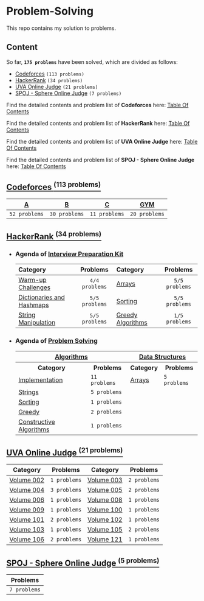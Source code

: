 # Problem-Solving

This repo contains my solution to problems.

## Content

So far, **`175 problems`** have been solved, which are divided as follows:
- [Codeforces](#Codeforces) `(113 problems)`
- [HackerRank](#HackerRank) `(34 problems)`
- [UVA Online Judge](#UVA) `(21 problems)`
- [SPOJ - Sphere Online Judge](#SPOJ) `(7 problems)`

Find the detailed contents and problem list of **Codeforces** here: [Table Of Contents](https://github.com/youssef7ussien/ProblemSolving/tree/master/Codeforces/README.md) <br>

Find the detailed contents and problem list of **HackerRank** here: [Table Of Contents](https://github.com/youssef7ussien/ProblemSolving/tree/master/HackerRank/README.md)<br>

Find the detailed contents and problem list of **UVA Online Judge** here: [Table Of Contents](https://github.com/youssef7ussien/ProblemSolving/tree/master/UVA%20Online%20Judge/README.md)<br>

Find the detailed contents and problem list of **SPOJ - Sphere Online Judge** here: [Table Of Contents](https://github.com/youssef7ussien/ProblemSolving/tree/master/SPOJ%20-%20Sphere%20Online%20Judge/README.md)

## [Codeforces <sup>(113 problems)</sup>](https://github.com/youssef7ussien/ProblemSolving/tree/master/Codeforces) <a name="Codeforces"></a>

| [A](https://github.com/youssef7ussien/ProblemSolving/tree/master/Codeforces/A) | [B](https://github.com/youssef7ussien/ProblemSolving/tree/master/Codeforces/B) | [C](https://github.com/youssef7ussien/ProblemSolving/tree/master/Codeforces/C) | [GYM](https://github.com/youssef7ussien/ProblemSolving/tree/master/Codeforces/GYM) |
| :--------: | :---------: | :---------: | :---------: |
| `52 problems` | `30 problems` | `11 problems` | `20 problems` |

## [HackerRank <sup>(34 problems)</sup>](https://github.com/youssef7ussien/ProblemSolving/tree/master/HackerRank) <a name="HackerRank"></a>

- ### Agenda of [Interview Preparation Kit](https://www.hackerrank.com/interview/interview-preparation-kit)

  | Category | Problems | Category | Problems |
  | :------- | :------: | :------- | :------: |
  | [Warm-up Challenges](https://github.com/youssef7ussien/ProblemSolving/tree/master/HackerRank/Interview%20Preparation%20Kit/Warm-up%20Challenges) | `4/4 problems` |  [Arrays](https://github.com/youssef7ussien/ProblemSolving/tree/master/HackerRank/Interview%20Preparation%20Kit/Arrays) | `5/5 problems` |
  | [Dictionaries and Hashmaps](https://github.com/youssef7ussien/ProblemSolving/tree/master/HackerRank/Interview%20Preparation%20Kit/Dictionaries%20and%20Hashmaps) | `5/5 problems` |  [Sorting](https://github.com/youssef7ussien/ProblemSolving/tree/master/HackerRank/Interview%20Preparation%20Kit/Sorting) | `5/5 problems` |
  | [String Manipulation](https://github.com/youssef7ussien/ProblemSolving/tree/master/HackerRank/Interview%20Preparation%20Kit/String%20Manipulation) | `5/5 problems` |  [Greedy Algorithms](https://github.com/youssef7ussien/ProblemSolving/tree/master/HackerRank/Interview%20Preparation%20Kit/Greedy%20Algorithms) | `1/5 problems` |

- ### Agenda of [Problem Solving](https://github.com/youssef7ussien/ProblemSolving/tree/master/HackerRank/Problem%20Solving)

  <table>
    <tr>
      <th colspan="2"><a href="https://www.hackerrank.com/domains/algorithms">Algorithms</a></th>
      <th colspan="2"><a href="https://www.hackerrank.com/domains/data-structures">Data Structures</a></th>
    </tr>
    <tr>
      <th>Category</th>
      <th>Problems</th>
      <th>Category</th>
      <th>Problems</th>
    </tr>
    <tr>
      <td><a href="https://github.com/youssef7ussien/ProblemSolving/tree/master/HackerRank/Problem%20Solving/Algorithms/Implementation">Implementation</a></td>
      <td><code>11 problems</code></td>
      <td><a href="https://github.com/youssef7ussien/ProblemSolving/tree/master/HackerRank/Problem%20Solving/Data%20Structures/Arrays">Arrays</a></td>
      <td><code>5 problems</code></td>
    </tr>
    <tr>
      <td><a href="https://github.com/youssef7ussien/ProblemSolving/tree/master/HackerRank/Problem%20Solving/Algorithms/Strings">Strings</a></td>
      <td><code>5 problems</code></td>
      <td></td>
      <td></td>
    </tr>
    <tr>
      <td><a href="https://github.com/youssef7ussien/ProblemSolving/tree/master/HackerRank/Problem%20Solving/Algorithms/Sorting">Sorting</a></td>
      <td><code>1 problems</code></td>
      <td></td>
      <td></td>
    </tr>
    <tr>
      <td><a href="https://github.com/youssef7ussien/ProblemSolving/tree/master/HackerRank/Problem%20Solving/Algorithms/Greedy">Greedy</a></td>
      <td><code>2 problems</code></td>
      <td></td>
      <td></td>
    </tr>
    <tr>
      <td><a href="https://github.com/youssef7ussien/ProblemSolving/tree/master/HackerRank/Problem%20Solving/Algorithms/Constructive%20Constructive">Constructive Algorithms</a></td>
      <td><code>1 problems</code></td>
      <td></td>
      <td></td>
    </tr>
  </table>

## [UVA Online Judge <sup>(21 problems)</sup>](https://github.com/youssef7ussien/ProblemSolving/tree/master/UVA%20Online%20Judge) <a name="UVA"></a>

| Category | Problems | Category | Problems |
| :------: | :------: | :------: | :------: |
| [Volume 002](https://github.com/youssef7ussien/ProblemSolving/tree/master/UVA%20Online%20Judge/Volume%20002) | `1 problems` | [Volume 003](https://github.com/youssef7ussien/ProblemSolving/tree/master/UVA%20Online%20Judge/Volume%20003) | `2 problems` |
| [Volume 004](https://github.com/youssef7ussien/ProblemSolving/tree/master/UVA%20Online%20Judge/Volume%20004) | `3 problems` | [Volume 005](https://github.com/youssef7ussien/ProblemSolving/tree/master/UVA%20Online%20Judge/Volume%20005)| `2 problems` | 
| [Volume 006](https://github.com/youssef7ussien/ProblemSolving/tree/master/UVA%20Online%20Judge/Volume%20006)| `1 problems` | [Volume 008](https://github.com/youssef7ussien/ProblemSolving/tree/master/UVA%20Online%20Judge/Volume%20008)| `1 problems` |
| [Volume 009](https://github.com/youssef7ussien/ProblemSolving/tree/master/UVA%20Online%20Judge/Volume%20009)| `1 problems` | [Volume 100](https://github.com/youssef7ussien/ProblemSolving/tree/master/UVA%20Online%20Judge/Volume%20100) | `1 problems` |
| [Volume 101](https://github.com/youssef7ussien/ProblemSolving/tree/master/UVA%20Online%20Judge/Volume%20101) | `2 problems` | [Volume 102](https://github.com/youssef7ussien/ProblemSolving/tree/master/UVA%20Online%20Judge/Volume%20102) | `1 problems` | 
| [Volume 103](https://github.com/youssef7ussien/ProblemSolving/tree/master/UVA%20Online%20Judge/Volume%20103) | `1 problems` | [Volume 105](https://github.com/youssef7ussien/ProblemSolving/tree/master/UVA%20Online%20Judge/Volume%20105) | `2 problems` |
| [Volume 106](https://github.com/youssef7ussien/ProblemSolving/tree/master/UVA%20Online%20Judge/Volume%20106) | `2 problems` | [Volume 121](https://github.com/youssef7ussien/ProblemSolving/tree/master/UVA%20Online%20Judge/Volume%20121) | `1 problems` |

## [SPOJ - Sphere Online Judge <sup>(5 problems)</sup>](https://github.com/youssef7ussien/ProblemSolving/tree/master/SPOJ%20-%20Sphere%20Online%20Judge) <a name="SPOJ"></a>

| Problems |
|:------------:|
| `7 problems` |
